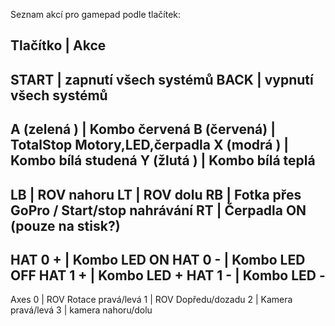 Seznam akcí pro gamepad podle tlačítek:

Tlačítko        | Akce
------------------------
START		| zapnutí všech systémů
BACK		| vypnutí všech systémů
-----------------------
A (zelená )	| Kombo červená
B (červená)	| TotalStop Motory,LED,čerpadla
X (modrá  )	| Kombo bílá studená
Y (žlutá  )	| Kombo bílá teplá
------------------------
LB		| ROV nahoru
LT		| ROV dolu
RB		| Fotka přes GoPro / Start/stop nahrávání
RT		| Čerpadla ON (pouze na stisk?)
------------------------
HAT 0 +		| Kombo LED ON
HAT 0 -		| Kombo LED OFF
HAT 1 +		| Kombo LED +
HAT 1 -		| Kombo LED -
------------------------
Axes 0		| ROV Rotace pravá/levá
     1		| ROV Dopředu/dozadu
     2		| Kamera pravá/levá
     3		| kamera nahoru/dolu

